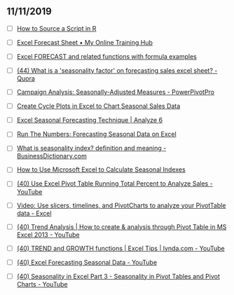 


## 11/11/2019

- [ ] [How to Source a Script in R](https://www.dummies.com/programming/r/how-to-source-a-script-in-r/)

- [ ] [Excel Forecast Sheet • My Online Training Hub](https://www.myonlinetraininghub.com/excel-forecast-sheet)

- [ ] [Excel FORECAST and related functions with formula examples](https://www.ablebits.com/office-addins-blog/2019/03/13/excel-forecast-function-formula-examples/)

- [ ] [(44) What is a 'seasonality factor' on forecasting sales excel sheet? - Quora](https://www.quora.com/What-is-a-seasonality-factor-on-forecasting-sales-excel-sheet)

- [ ] [Campaign Analysis: Seasonally-Adjusted Measures - PowerPivotPro](https://powerpivotpro.com/2011/01/campaign-analysis-seasonally-adjusted-measures/)

- [ ] [Create Cycle Plots in Excel to Chart Seasonal Sales Data](http://www.exceluser.com/excel_dashboards/cycleplot1.htm)

- [ ] [Excel Seasonal Forecasting Technique | Analyze 6](https://analyze6.com/excel/excel-forecasting-technique/)

- [ ] [Run The Numbers: Forecasting Seasonal Data on Excel](https://www.cfo.com/technology/2011/06/spreadsheets-forecasting-seasonal-data-with-excel/)

- [ ] [What is seasonality index? definition and meaning - BusinessDictionary.com](http://www.businessdictionary.com/definition/seasonality-index.html)

- [ ] [How to Use Microsoft Excel to Calculate Seasonal Indexes](https://bizfluent.com/how-7383773-use-excel-calculate-seasonal-indexes.html)

- [ ] [(40) Use Excel Pivot Table Running Total Percent to Analyze Sales - YouTube](https://www.youtube.com/watch?v=FdLJpZaNPDI)

- [ ] [Video: Use slicers, timelines, and PivotCharts to analyze your PivotTable data - Excel](https://support.office.com/en-us/article/video-use-slicers-timelines-and-pivotcharts-to-analyze-your-pivottable-data-4db5de3b-735e-4b03-b3b2-f2105d79dcb5)

- [ ] [(40) Trend Analysis | How to create & analysis through Pivot Table in MS Excel 2013 - YouTube](https://www.youtube.com/watch?v=YOBIEMiHR8U)

- [ ] [(40) TREND and GROWTH functions | Excel Tips | lynda.com - YouTube](https://www.youtube.com/watch?v=rPWpkkhDTX0)

- [ ] [(40) Excel Forecasting Seasonal Data - YouTube](https://www.youtube.com/watch?v=XzlgKBkJJr0)

- [ ] [(40) Seasonality in Excel Part 3 - Seasonality in Pivot Tables and Pivot Charts - YouTube](https://www.youtube.com/watch?v=t_1Id9iI7Ks)
